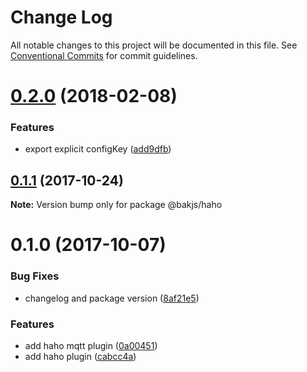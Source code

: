 # Change Log

All notable changes to this project will be documented in this file.
See [Conventional Commits](https://conventionalcommits.org) for commit guidelines.

<a name="0.2.0"></a>
# [0.2.0](https://github.com/bakjs/plugins/compare/@bakjs/haho@0.1.1...@bakjs/haho@0.2.0) (2018-02-08)


### Features

* export explicit configKey ([add9dfb](https://github.com/bakjs/plugins/commit/add9dfb))




<a name="0.1.1"></a>
## [0.1.1](https://github.com/bakjs/plugins/compare/@bakjs/haho@0.1.0...@bakjs/haho@0.1.1) (2017-10-24)




**Note:** Version bump only for package @bakjs/haho

<a name="0.1.0"></a>
# 0.1.0 (2017-10-07)


### Bug Fixes

* changelog and package version ([8af21e5](https://github.com/bakjs/hapi-plugins/commit/8af21e5))


### Features

* add haho mqtt plugin ([0a00451](https://github.com/bakjs/hapi-plugins/commit/0a00451))
* add haho plugin ([cabcc4a](https://github.com/bakjs/hapi-plugins/commit/cabcc4a))
